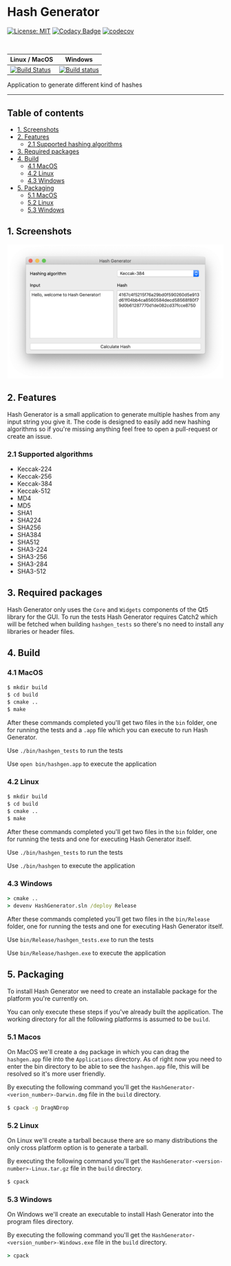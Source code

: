 # Hash Generator

[![License: MIT](https://img.shields.io/badge/License-MIT-yellow.svg)](LICENSE)
[![Codacy Badge](https://app.codacy.com/project/badge/Grade/1ef83a55516e4089962d0f5c8dbadcea)](https://www.codacy.com/manual/bartkessels/HashGenerator?utm_source=github.com&amp;utm_medium=referral&amp;utm_content=bartkessels/HashGenerator&amp;utm_campaign=Badge_Grade)
[![codecov](https://codecov.io/gh/bartkessels/hashgenerator/branch/development/graph/badge.svg)](https://codecov.io/gh/bartkessels/hashgenerator)

<br>

|__Linux / MacOS__|__Windows__|
|---|---|
|[![Build Status](https://travis-ci.org/bartkessels/HashGenerator.svg?branch=development)](https://travis-ci.org/bartkessels/HashGenerator)|[![Build status](https://ci.appveyor.com/api/projects/status/a182byo6kb5bcsy7?svg=true)](https://ci.appveyor.com/project/bartkessels/hashgenerator)|


Application to generate different kind of hashes

---

## Table of contents

- [1. Screenshots](#1-screenshots)
- [2. Features](#2-features)
    - [2.1 Supported hashing algorithms](#21-supported-algorithms)
- [3. Required packages](#3-required-packages)
- [4. Build](#4-build)
    - [4.1 MacOS](#41-macos)
    - [4.2 Linux](#42-linux)
    - [4.3 Windows](#43-windows)
- [5. Packaging](#5-packaging)
    - [5.1 MacOS](#51-macos)
    - [5.2 Linux](#52-linux)
    - [5.3 Windows](#53-windows)

## 1. Screenshots

![Main window of Hash Generator](data/screenshot_1.png)

## 2. Features

Hash Generator is a small application to generate multiple hashes from any input string you give it.
The code is designed to easily add new hashing algorithms so if you're missing anything feel free
to open a pull-request or create an issue.

### 2.1 Supported algorithms

- Keccak-224
- Keccak-256
- Keccak-384
- Keccak-512
- MD4
- MD5
- SHA1
- SHA224
- SHA256
- SHA384
- SHA512
- SHA3-224
- SHA3-256
- SHA3-284
- SHA3-512

## 3. Required packages

Hash Generator only uses the `Core` and `Widgets` components of the Qt5 library for the GUI.
To run the tests Hash Generator requires Catch2 which will be fetched when building `hashgen_tests`
so there's no need to install any libraries or header files.

## 4. Build

### 4.1 MacOS

```bash
$ mkdir build
$ cd build
$ cmake ..
$ make
```

After these commands completed you'll get two files in the `bin` folder, one for running the tests and
a `.app` file which you can execute to run Hash Generator.

Use `./bin/hashgen_tests` to run the tests

Use `open bin/hashgen.app` to execute the application

### 4.2 Linux

```bash
$ mkdir build
$ cd build
$ cmake ..
$ make
```

After these commands completed you'll get two files in the `bin` folder, one for running the tests and
one for executing Hash Generator itself.

Use `./bin/hashgen_tests` to run the tests

Use `./bin/hashgen` to execute the application

### 4.3 Windows

```bat
> cmake ..
> devenv HashGenerator.sln /deploy Release
```

After these commands completed you'll get two files in the `bin/Release` folder, one for running the tests and
one for executing Hash Generator itself.

Use `bin/Release/hashgen_tests.exe` to run the tests

Use `bin/Release/hashgen.exe` to execute the application

## 5. Packaging

To install Hash Generator we need to create an installable package for the platform you're currently on.

You can only execute these steps if you've already built the application. The working directory for all the following
platforms is assumed to be `build`.

### 5.1 Macos

On MacOS we'll create a `dmg` package in which you can drag the `hashgen.app` file into the `Applications` directory.
As of right now you need to enter the bin directory to be able to see the `hashgen.app` file, this will be resolved so
it's more user friendly.

By executing the following command you'll get the `HashGenerator-<verion_number>-Darwin.dmg` file in the `build` directory.

```bash
$ cpack -g DragNDrop
```

### 5.2 Linux

On Linux we'll create a tarball because there are so many distributions the only cross platform option is to generate a tarball.

By executing the following command you'll get the `HashGenerator-<version-number>-Linux.tar.gz` file in the `build` directory.

```bash
$ cpack
``` 

### 5.3 Windows

On Windows we'll create an executable to install Hash Generator into the program files directory.

By executing the following command you'll get the `HashGenerator-<version_number>-Windows.exe` file in the `build` directory.

```bat
> cpack
```